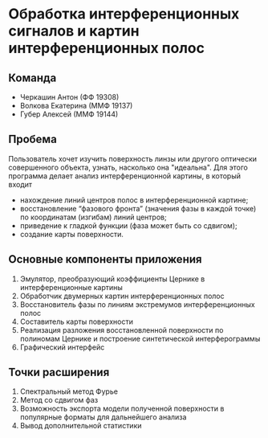 # Обработка интерференционных сигналов и картин интерференционных полос

## Команда
* Черкашин Антон (ФФ 19308)
* Волкова Екатерина (ММФ 19137)
* Губер Алексей (ММФ 19144)

## Пробема
Пользователь хочет изучить поверхность линзы или другого оптически совершенного объекта, узнать, насколько она "идеальна". Для этого программа делает анализ интерференционной картины, в который входит
* нахождение линий центров полос в интерференционной картине;
* восстановление “фазового фронта” (значения фазы в каждой точке) по координатам (изгибам) линий центров;
* приведение к гладкой функции (фаза может быть со сдвигом);
* создание карты поверхности.

## Основные компоненты приложения
1. Эмулятор, преобразующий коэффициенты Цернике в интерференционные картины
2. Обработчик двумерных картин интерференционных полос
3. Восстановитель <!-- Понятия не имею, как по-другому написать. --> фазы по линиям экстремумов интерференционных полос
4. Составитель карты поверхности
5. Реализация разложения восстановленной поверхности по полиномам Цернике и построение синтетической интерферограммы
6. Графический интерфейс
   
## Точки расширения
1. Спектральный метод Фурье
2. Метод со сдвигом фаз
3. Возможность экспорта модели полученной поверхности в популярные форматы для дальнейшего анализа
4. Вывод дополнительной статистики

